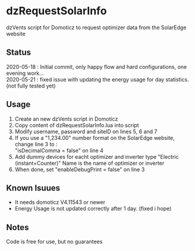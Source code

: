# dzRequestSolarInfo
dzVents script for Domoticz to request optimizer data from the SolarEdge website

## Status
2020-05-18 : Initial commit, only happy flow and hard configurations, one evening work...  
2020-05-21 : fixed issue with updating the energy usage for day statistics. (not fully tested yet)  

## Usage
1. Create an new dzVents script in Domoticz
2. Copy content of dzRequestSolarInfo.lua into script
3. Modify username, password and siteID on lines 5, 6 and 7
4. If you use a "1,234.00" number format on the SolarEdge website, change line 3 to :  
  "isDecimalComma = false" on line 4
5. Add dummy devices for eacht optimizer and inverter type "Electric (instant+Counter)" Name is the name of optimizer or inverter  
6. When done, set "enableDebugPrint = false" on line 3
  
## Known Isuues
 - It needs domoticz V4.11543 or newer
 - Energy Usage is not updated correctly after 1 day. (fixed i hope)
  
## Notes
Code is free for use, but no guarantees
